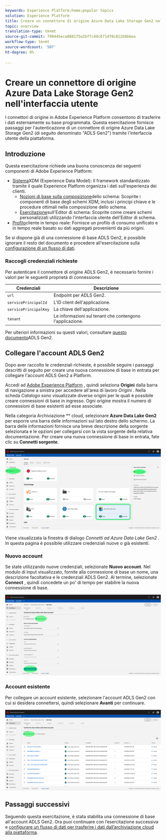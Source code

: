 ```yaml
---
keywords: Experience Platform;home;popular topics
solution: Experience Platform
title: Creare un connettore di origine Azure Data Lake Storage Gen2 nell'interfaccia utente
topic: overview
translation-type: tm+mt
source-git-commit: 799445eca080175e2bffc49c6714f0c812b9bbea
workflow-type: tm+mt
source-wordcount: '507'
ht-degree: 0%

---
```



# Creare un connettore di origine Azure Data Lake Storage Gen2 nell&#39;interfaccia utente

I connettori di origine in Adobe Experience Platform consentono di trasferire i dati esternamente su base programmata. Questa esercitazione fornisce passaggi per l&#39;autenticazione di un connettore di origine Azure Data Lake Storage Gen2 (di seguito denominato &quot;ADLS Gen2&quot;) tramite l&#39;interfaccia utente della piattaforma.

## Introduzione

Questa esercitazione richiede una buona conoscenza dei seguenti componenti di Adobe Experience Platform:

- [Sistema](../../../../../xdm/home.md)XDM (Experience Data Model): Il framework standardizzato tramite il quale Experience Platform organizza i dati sull&#39;esperienza dei clienti.
   - [Nozioni di base sulla composizione](../../../../../xdm/schema/composition.md)dello schema: Scoprite i componenti di base degli schemi XDM, inclusi i principi chiave e le procedure ottimali nella composizione dello schema.
   - [Esercitazione](../../../../../xdm/tutorials/create-schema-ui.md)sull&#39;Editor di schema: Scoprite come creare schemi personalizzati utilizzando l&#39;interfaccia utente dell&#39;Editor di schema.
- [Profilo](../../../../../profile/home.md)cliente in tempo reale: Fornisce un profilo di consumo unificato e in tempo reale basato su dati aggregati provenienti da più origini.

Se si dispone già di una connessione di base ADLS Gen2, è possibile ignorare il resto del documento e procedere all&#39;esercitazione sulla [configurazione di un flusso di dati](../../dataflow/batch/cloud-storage.md).

### Raccogli credenziali richieste

Per autenticare il connettore di origine ADLS Gen2, è necessario fornire i valori per le seguenti proprietà di connessione:

| Credenziali | Descrizione |
| ---------- | ----------- |
| `url` | Endpoint per ADLS Gen2. |
| `servicePrincipalId` | L&#39;ID client dell&#39;applicazione. |
| `servicePrincipalKey` | La chiave dell&#39;applicazione. |
| `tenant` | Le informazioni sul tenant che contengono l&#39;applicazione. |

Per ulteriori informazioni su questi valori, consultare [questo documento](https://docs.microsoft.com/en-us/azure/data-factory/connector-azure-data-lake-storage)ADLS Gen2.

## Collegare l&#39;account ADLS Gen2

Dopo aver raccolto le credenziali richieste, è possibile seguire i passaggi descritti di seguito per creare una nuova connessione di base in entrata per collegare l&#39;account ADLS Gen2 a Platform.

Accedi ad <a href="https://platform.adobe.com" target="_blank">Adobe Experience Platform</a> , quindi seleziona **Origini** dalla barra di navigazione a sinistra per accedere all&#39;area di lavoro *Origini* . Nella scheda *Catalogo* sono visualizzate diverse origini per le quali è possibile creare connessioni di base in ingresso. Ogni origine mostra il numero di connessioni di base esistenti ad esse associate.

Nella categoria Archiviazione ** cloud, selezionare **Azure Data Lake Gen2** per esporre una barra delle informazioni sul lato destro dello schermo. La barra delle informazioni fornisce una breve descrizione della sorgente selezionata e le opzioni per collegarsi con la vista sorgente della relativa documentazione. Per creare una nuova connessione di base in entrata, fate clic su **Connetti sorgente**.

![](../../../../images/tutorials/create/adls-gen2/catalog.png)

Viene visualizzata la finestra di dialogo *Connetti ad Azure Data Lake Gen2* . In questa pagina è possibile utilizzare credenziali nuove o già esistenti.

### Nuovo account

Se state utilizzando nuove credenziali, selezionate **Nuovo account**. Nel modulo di input visualizzato, fornite alla connessione di base un nome, una descrizione facoltativa e le credenziali ADLS Gen2. Al termine, selezionate **Connect** , quindi concedete un po&#39; di tempo per stabilire la nuova connessione di base.

![](../../../../images/tutorials/create/adls-gen2/connect.png)

### Account esistente

Per collegare un account esistente, selezionare l&#39;account ADLS Gen2 con cui si desidera connettersi, quindi selezionare **Avanti** per continuare.

![](../../../../images/tutorials/create/adls-gen2/existing.png)

## Passaggi successivi

Seguendo questa esercitazione, è stata stabilita una connessione di base all&#39;account ADLS Gen2. Ora puoi continuare con l’esercitazione successiva e [configurare un flusso di dati per trasferire i dati dall’archiviazione cloud alla piattaforma](../../dataflow/batch/cloud-storage.md).